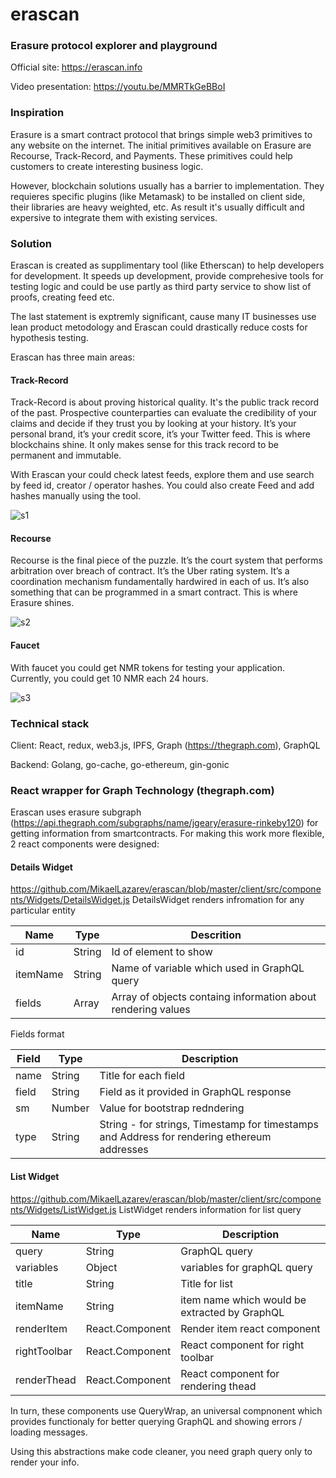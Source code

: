 # erascan
### Erasure protocol explorer and playground

Official site: https://erascan.info

Video presentation: https://youtu.be/MMRTkGeBBoI

### Inspiration

Erasure is a smart contract protocol that brings simple web3 primitives to any website on the internet. The initial primitives available on Erasure are Recourse, Track-Record, and Payments. These primitives could help customers to create interesting business logic.

However, blockchain solutions usually has a barrier to implementation. They requieres specific plugins (like Metamask) to be installed on client side, their libraries are heavy weighted, etc. As result it's usually difficult and expersive to integrate them with existing services.

### Solution
Erascan is created as supplimentary tool (like Etherscan) to help developers for development. It speeds up development, provide comprehesive tools for testing logic and could be use partly as third party service to show list of proofs, creating feed etc.

The last statement is exptremly significant, cause many IT businesses use lean product metodology and Erascan could drastically reduce costs for hypothesis testing.

Erascan has three main areas:

#### Track-Record
Track-Record is about proving historical quality. It's the public track record of the past. Prospective counterparties can evaluate the credibility of your claims and decide if they trust you by looking at your history. It’s your personal brand, it’s your credit score, it’s your Twitter feed. This is where blockchains shine. It only makes sense for this track record to be permanent and immutable.

With Erascan your could check latest feeds, explore them and use search by feed id, creator / operator hashes.
You could also create Feed and add hashes manually using the tool.

![s1](https://user-images.githubusercontent.com/26343374/71036449-c7a65380-212e-11ea-9dc1-c0f18b8ce314.png)


#### Recourse
Recourse is the final piece of the puzzle. It’s the court system that performs arbitration over breach of contract. It’s the Uber rating system. It’s a coordination mechanism fundamentally hardwired in each of us. It’s also something that can be programmed in a smart contract. This is where Erasure shines.

![s2](https://user-images.githubusercontent.com/26343374/71036455-cc6b0780-212e-11ea-87c2-9e2c22a3f6e1.png)


#### Faucet
With faucet you could get NMR tokens for testing your application. Currently, you could get 10 NMR each 24 hours.

![s3](https://user-images.githubusercontent.com/26343374/71036458-ce34cb00-212e-11ea-823b-6dfcd13f3a98.png)


### Technical stack

Client: React, redux, web3.js, IPFS, Graph (https://thegraph.com), GraphQL

Backend: Golang, go-cache, go-ethereum, gin-gonic

### React wrapper for Graph Technology (thegraph.com)

Erascan uses erasure subgraph (https://api.thegraph.com/subgraphs/name/jgeary/erasure-rinkeby120) for getting information from smartcontracts. For making this work more flexible, 2 react components were designed:

#### Details Widget 
https://github.com/MikaelLazarev/erascan/blob/master/client/src/components/Widgets/DetailsWidget.js
DetailsWidget renders infromation for any particular entity


| Name | Type | Descrition |
|------|------|------------|
| id   | String | Id of element to show |
| itemName | String | Name of variable which used in GraphQL query |
| fields | Array | Array of objects containg information about rendering values |

Fields format

| Field | Type | Description |
|-------|------|-------------|
| name  | String | Title for each field
| field | String | Field as it provided in GraphQL response |
| sm    | Number | Value for bootstrap redndering |
| type  | String | String - for strings, Timestamp for timestamps and Address for rendering ethereum addresses |


#### List Widget
https://github.com/MikaelLazarev/erascan/blob/master/client/src/components/Widgets/ListWidget.js
ListWidget renders information for list query

| Name          | Type            | Description            |
|---------------|-----------------|------------------------|
| query         | String          | GraphQL query |
| variables     | Object          | variables for graphQL query |
| title         | String          | Title for list |
| itemName      | String          | item name which would be extracted by GraphQL |
| renderItem    | React.Component | Render item react component |
| rightToolbar  | React.Component | React component for right toolbar |
| renderThead   | React.Component | React component for rendering thead |

In turn, these components use QueryWrap, an universal compnonent which provides functionaly for better querying GraphQL and showing errors / loading messages.

Using this abstractions make code cleaner, you need graph query only to render your info.
